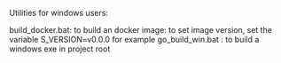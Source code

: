 Utilities for windows users:

build_docker.bat: to build an docker image: to set image version, set the variable S_VERSION=v0.0.0 for example
go_build_win.bat : to build a windows exe in project root